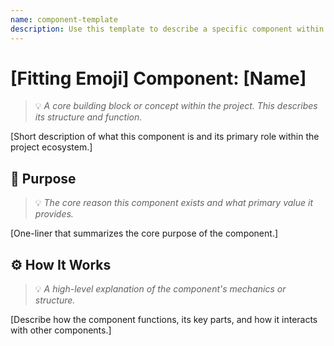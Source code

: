 ```yaml
---
name: component-template
description: Use this template to describe a specific component within this project. A component is an element that is acted upon and can be visual (e.g., a button, a screen) or non-visual (e.g., an API, a database table).
---
```

# [Fitting Emoji] Component: [Name]
> 💡 *A core building block or concept within the project. This describes its structure and function.*

[Short description of what this component is and its primary role within the project ecosystem.]

## 🎯 Purpose
> 💡 *The core reason this component exists and what primary value it provides.*

[One-liner that summarizes the core purpose of the component.]

## ⚙️ How It Works
> 💡 *A high-level explanation of the component's mechanics or structure.*

[Describe how the component functions, its key parts, and how it interacts with other components.]
